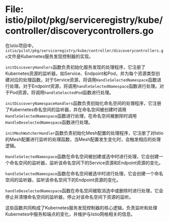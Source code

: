 # File: istio/pilot/pkg/serviceregistry/kube/controller/discoverycontrollers.go

在Istio项目中，`istio/pilot/pkg/serviceregistry/kube/controller/discoverycontrollers.go`文件是Kubernetes服务发现控制器的实现。

`initDiscoveryHandlers`函数负责初始化服务发现的处理程序，它注册了Kubernetes资源的监听器，如Service、Endpoint和Pod，并为每个资源类型创建对应的处理函数。对于Service资源，将调用`HandleSelectedNamespace`函数进行处理。对于Endpoint资源，将调用`handleSelectedNamespace`函数进行处理。对于Pod资源，将调用`handleSelectedPod`函数进行处理。

`initDiscoveryNamespaceHandlers`函数负责初始化命名空间的处理程序，它注册了Kubernetes命名空间的监听器，并在命名空间被创建时调用`HandleSelectedNamespace`函数进行处理，在命名空间被删除时调用`HandleDeselectedNamespace`函数进行处理。

`initMeshWatcherHandler`函数负责初始化Mesh配置的处理程序，它注册了对Istio的Mesh配置进行监听的处理函数，当Mesh配置发生变化时，会触发相应的处理逻辑。

`HandleSelectedNamespace`函数在命名空间被创建或选中时进行处理，它会创建一个命名空间的监听器，监听该命名空间下的Service资源和Endpoint资源的变化。

`handleSelectedNamespace`函数在命名空间被选中时进行处理，它会创建一个命名空间的监听器，监听该命名空间下的Endpoint资源的变化。

`handleDeselectedNamespace`函数在命名空间被取消选中或删除时进行处理，它会停止并清理命名空间的监听器，停止对该命名空间下资源的监听。

这些函数共同构成了Kubernetes服务发现控制器的核心逻辑，负责监听和处理Kubernetes中服务和端点的变化，并维护与Istio网格相关的信息。

